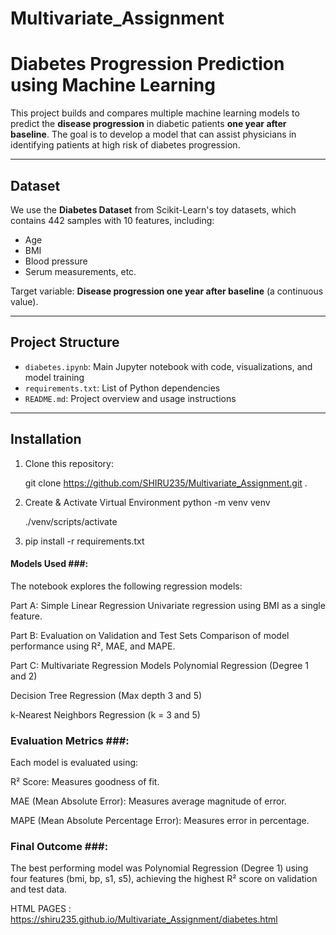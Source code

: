 # Multivariate_Assignment
# Diabetes Progression Prediction using Machine Learning

This project builds and compares multiple machine learning models to predict the **disease progression** in diabetic patients **one year after baseline**. The goal is to develop a model that can assist physicians in identifying patients at high risk of diabetes progression.

---

## Dataset

We use the **Diabetes Dataset** from Scikit-Learn's toy datasets, which contains 442 samples with 10 features, including:
- Age
- BMI
- Blood pressure
- Serum measurements, etc.

Target variable: **Disease progression one year after baseline** (a continuous value).

---

##  Project Structure

- `diabetes.ipynb`: Main Jupyter notebook with code, visualizations, and model training
- `requirements.txt`: List of Python dependencies
- `README.md`: Project overview and usage instructions

---

## Installation

1. Clone this repository:
   
   git clone https://github.com/SHIRU235/Multivariate_Assignment.git .

2. Create & Activate Virtual Environment
    python -m venv venv
    
    ./venv/scripts/activate

3. pip install -r requirements.txt

#### Models Used ###:
The notebook explores the following regression models:

Part A: Simple Linear Regression
Univariate regression using BMI as a single feature.

Part B: Evaluation on Validation and Test Sets
Comparison of model performance using R², MAE, and MAPE.

Part C: Multivariate Regression Models
Polynomial Regression (Degree 1 and 2)

Decision Tree Regression (Max depth 3 and 5)

k-Nearest Neighbors Regression (k = 3 and 5)

### Evaluation Metrics ###:
Each model is evaluated using:

R² Score: Measures goodness of fit.

MAE (Mean Absolute Error): Measures average magnitude of error.

MAPE (Mean Absolute Percentage Error): Measures error in percentage.

### Final Outcome ###:
The best performing model was Polynomial Regression (Degree 1) using four features (bmi, bp, s1, s5), achieving the highest R² score on validation and test data.

HTML PAGES : https://shiru235.github.io/Multivariate_Assignment/diabetes.html
